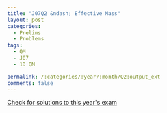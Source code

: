 ```yaml
---
title: "J07Q2 &ndash; Effective Mass"
layout: post
categories:
  - Prelims
  - Problems
tags:
  - QM
  - J07
  - 1D QM

permalink: /:categories/:year/:month/Q2:output_ext
comments: false
---
```

<object data="2007J2Q.pdf" type="application/pdf" width="100%" height="500"></object>
<div class="message"><a href='https://princetonprelim.com/prelim/18/'>Check for solutions to this year's exam</a></div>